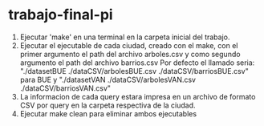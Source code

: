 # trabajo-final-pi
1. Ejecutar 'make' en una terminal en la carpeta inicial del trabajo.
2. Ejecutar el ejecutable de cada ciudad, creado con el make, con el primer argumento el path del archivo arboles.csv y como segundo argumento el path del archivo barrios.csv
    Por defecto el llamado seria: "./datasetBUE ./dataCSV/arbolesBUE.csv ./dataCSV/barriosBUE.csv" para BUE y "./datasetVAN ./dataCSV/arbolesVAN.csv ./dataCSV/barriosVAN.csv"
3. La informacion de cada query estara impresa en un archivo de formato CSV por query en la carpeta respectiva de la ciudad.
4. Ejecutar make clean para eliminar ambos ejecutables
